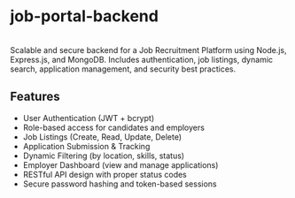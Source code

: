 # job-portal-backend
<br>
Scalable and secure backend for a Job Recruitment Platform using Node.js, Express.js, and MongoDB. Includes authentication, job listings, dynamic search, application management, and security best practices.

##  Features

-  User Authentication (JWT + bcrypt)
-  Role-based access for candidates and employers
-  Job Listings (Create, Read, Update, Delete)
-  Application Submission & Tracking
-  Dynamic Filtering (by location, skills, status)
-  Employer Dashboard (view and manage applications)
-  RESTful API design with proper status codes
-  Secure password hashing and token-based sessions

